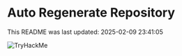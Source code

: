 # Auto Regenerate Repository

This README was last updated: 2025-02-09 23:41:05

 ![TryHackMe](https://tryhackme.com/badge/533634)